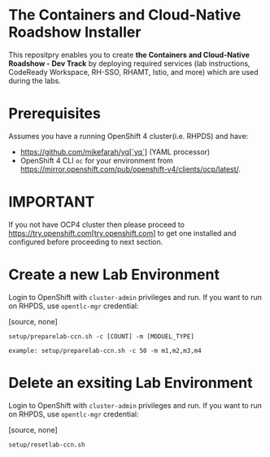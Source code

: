 The Containers and Cloud-Native Roadshow Installer
===

This repositpry enables you to create **the Containers and Cloud-Native Roadshow - Dev Track**
by deploying required services (lab instructions, CodeReady Workspace, RH-SSO, RHAMT, Istio, and more) which are used during the labs.

Prerequisites
===

Assumes you have a running OpenShift 4 cluster(i.e. RHPDS) and have:

- https://github.com/mikefarah/yq[`yq`] (YAML processor)
- OpenShift 4 CLI `oc` for your environment from https://mirror.openshift.com/pub/openshift-v4/clients/ocp/latest/.

IMPORTANT
=====

If you not have OCP4 cluster then please proceed to https://try.openshift.com[try.openshift.com] to get one 
installed and configured before proceeding to next section.

Create a new Lab Environment
===

Login to OpenShift with `cluster-admin` privileges and run. If you want to run on RHPDS, use `opentlc-mgr` credential:

[source, none]
```
setup/preparelab-ccn.sh -c [COUNT] -m [MODUEL_TYPE]

example: setup/preparelab-ccn.sh -c 50 -m m1,m2,m3,m4
```

Delete an exsiting Lab Environment
===

Login to OpenShift with `cluster-admin` privileges and run. If you want to run on RHPDS, use `opentlc-mgr` credential:

[source, none]
```
setup/resetlab-ccn.sh
```